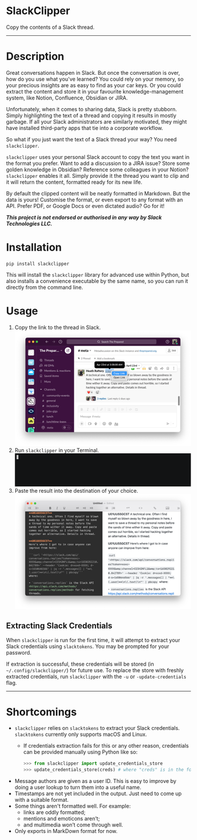 # SlackClipper
Copy the contents of a Slack thread.

---

# Description

Great conversations happen in Slack. But once the conversation is over, how do you use what you've learned? You could rely on your memory, so your precious insights are as easy to find as your car keys. Or you could extract the content and store it in your favourite knowledge-management system, like Notion, Confluence, Obsidian or JIRA.

Unfortunately, when it comes to sharing data, Slack is pretty stubborn. Simply highlighting the text of a thread and copying it results in mostly garbage. If all your Slack administrators are similarly motivated, they might have installed third-party apps that tie into a corporate workflow.

So what if you just want the text of a Slack thread your way? You need `slackclipper`.

`slackclipper` uses your personal Slack account to copy the text you want in the format you prefer. Want to add a discussion to a JIRA issue? Store some golden knowledge in Obsidian? Reference some colleagues in your Notion? `slackclipper` enables it all. Simply provide it the thread you want to clip and it will return the content, formatted ready for its new life.

By default the clipped content will be neatly formatted in Markdown. But the data is yours! Customise the format, or even export to any format with an API. Prefer PDF, or Google Docs or even dictated audio? Go for it!

***This project is not endorsed or authorised in any way by Slack Technologies LLC.***

# Installation

    pip install slackclipper

This will install the `slackclipper` library for advanced use within Python, but also installs a convenience executable by the same name, so you can run it directly from the command line.

# Usage

1. Copy the link to the thread in Slack.
![Screenshot of "Copy link" in Slack](img/screenshot_copy-link-in-Slack.png)
2. Run `slackclipper` in your Terminal.
![Screencast of "slackclipper" in Terminal](img/screencast.gif)
3. Paste the result into the destination of your choice.
![Screenshot of content pasted into MacDown](img/screenshot_paste-into-MacDown.png)

## Extracting Slack Credentials

When `slackclipper` is run for the first time, it will attempt to extract your Slack credentials using `slacktokens`. You may be prompted for your password.

If extraction is successful, these credentials will be stored (in `~/.config/slackclipper/`) for future use. To replace the store with freshly extracted credentials, run `slackclipper` with the `-u` or `-update-credentials` flag.

---


# Shortcomings

- `slackclipper` relies on `slacktokens` to extract your Slack credentials. `slacktokens` currently only supports macOS and Linux.
	- If credentials extraction fails for this or any other reason, credentials can be provided manually using Python like so:

		```python
		>>> from slackclipper import update_credentials_store
		>>> update_credentials_store(creds) # where "creds" is in the format produced by slacktokens
		```
- Message authors are given as a user ID. This is easy to improve by doing a user lookup to turn them into a useful name.
- Timestamps are not yet included in the output. Just need to come up with a suitable format.
- Some things aren't formatted well. For example:
	- links are oddly formatted;
	- mentions and emoticons aren’t;
	- and multimedia won’t come through well.
- Only exports in MarkDown format for now.
